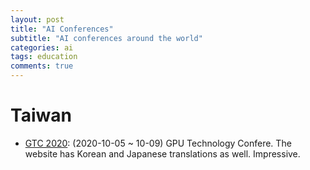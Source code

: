 ```yaml
---
layout: post
title: "AI Conferences"
subtitle: "AI conferences around the world"
categories: ai
tags: education
comments: true
---
```


# Taiwan
* [GTC 2020](https://www.nvidia.com/zh-tw/gtc/): (2020-10-05 ~ 10-09)
GPU Technology Confere.
The website has Korean and Japanese translations as well. Impressive.
